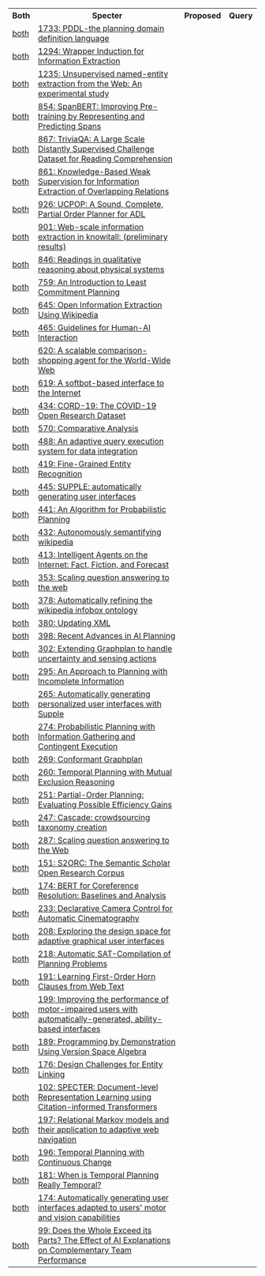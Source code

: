 <html><table><tr>
<th>Both</th>
<th>Specter</th>
<th>Proposed</th>
<th>Query</th>
</tr>
<tr>
<td><a href="both/59656859.md">both</a></td>
<td><a href="https://www.semanticscholar.org/paper/d82c6b8081343b2eae63d45feefe630233ad60e1">1733: PDDL-the planning domain definition language</a></td>
</tr>
<tr>
<td><a href="both/5119155.md">both</a></td>
<td><a href="https://www.semanticscholar.org/paper/f9e7402ad740b73cc0bb64178f86df3478c3aaf5">1294: Wrapper Induction for Information Extraction</a></td>
</tr>
<tr>
<td><a href="both/7162988.md">both</a></td>
<td><a href="https://www.semanticscholar.org/paper/421151fa75e40dd86414215abf29d9f2c052a2e1">1235: Unsupervised named-entity extraction from the Web: An experimental study</a></td>
</tr>
<tr>
<td><a href="both/198229624.md">both</a></td>
<td><a href="https://www.semanticscholar.org/paper/81f5810fbbab9b7203b9556f4ce3c741875407bc">854: SpanBERT: Improving Pre-training by Representing and Predicting Spans</a></td>
</tr>
<tr>
<td><a href="both/26501419.md">both</a></td>
<td><a href="https://www.semanticscholar.org/paper/f010affab57b5fcf1cd6be23df79d8ec98c7289c">867: TriviaQA: A Large Scale Distantly Supervised Challenge Dataset for Reading Comprehension</a></td>
</tr>
<tr>
<td><a href="both/16483125.md">both</a></td>
<td><a href="https://www.semanticscholar.org/paper/d48edf9e81653f4c3da716b037b0b50d54c5b034">861: Knowledge-Based Weak Supervision for Information Extraction of Overlapping Relations</a></td>
</tr>
<tr>
<td><a href="both/5329862.md">both</a></td>
<td><a href="https://www.semanticscholar.org/paper/6e1bd5758be5495141d56de31c28d57f55c56f3e">926: UCPOP: A Sound, Complete, Partial Order Planner for ADL</a></td>
</tr>
<tr>
<td><a href="both/6755965.md">both</a></td>
<td><a href="https://www.semanticscholar.org/paper/9ef07373873cc0f0b940512dcdde4e7b54b0cfb0">901: Web-scale information extraction in knowitall: (preliminary results)</a></td>
</tr>
<tr>
<td><a href="both/60691316.md">both</a></td>
<td><a href="https://www.semanticscholar.org/paper/a538bda86f6acb40f0f855538246377c83a3db95">846: Readings in qualitative reasoning about physical systems</a></td>
</tr>
<tr>
<td><a href="both/721902.md">both</a></td>
<td><a href="https://www.semanticscholar.org/paper/9b58e1ce60f9d62cb6e5277a2afe0224d444118f">759: An Introduction to Least Commitment Planning</a></td>
</tr>
<tr>
<td><a href="both/15015161.md">both</a></td>
<td><a href="https://www.semanticscholar.org/paper/233d861338cfcd479b1d21897453fcc66418d5e1">645: Open Information Extraction Using Wikipedia</a></td>
</tr>
<tr>
<td><a href="both/86866942.md">both</a></td>
<td><a href="https://www.semanticscholar.org/paper/ad3cf68bae32d21f25ac142287d4a556155619d2">465: Guidelines for Human-AI Interaction</a></td>
</tr>
<tr>
<td><a href="both/3531043.md">both</a></td>
<td><a href="https://www.semanticscholar.org/paper/7b3b14828a71c3bd4e56fda87a8c89a72d358c4e">620: A scalable comparison-shopping agent for the World-Wide Web</a></td>
</tr>
<tr>
<td><a href="both/2447472.md">both</a></td>
<td><a href="https://www.semanticscholar.org/paper/050584e3b74d1d7f5396d379510ca5204f02bfc1">619: A softbot-based interface to the Internet</a></td>
</tr>
<tr>
<td><a href="both/216056360.md">both</a></td>
<td><a href="https://www.semanticscholar.org/paper/4a10dffca6dcce9c570cb75aa4d76522c34a2fd4">434: CORD-19: The COVID-19 Open Research Dataset</a></td>
</tr>
<tr>
<td><a href="both/11641571.md">both</a></td>
<td><a href="https://www.semanticscholar.org/paper/ee04adb8f4bd7a8ba71852c534c2dbe56cd54c34">570: Comparative Analysis</a></td>
</tr>
<tr>
<td><a href="both/1365921.md">both</a></td>
<td><a href="https://www.semanticscholar.org/paper/6bddc4ddeac923349922498e65f3857205e76ad1">488: An adaptive query execution system for data integration</a></td>
</tr>
<tr>
<td><a href="both/9345159.md">both</a></td>
<td><a href="https://www.semanticscholar.org/paper/777ef98b19cac4dd83bd2318f6d29a38ea6c8294">419: Fine-Grained Entity Recognition</a></td>
</tr>
<tr>
<td><a href="both/2533528.md">both</a></td>
<td><a href="https://www.semanticscholar.org/paper/85717945bfaaea5e84353ae940b9aa327db636a2">445: SUPPLE: automatically generating user interfaces</a></td>
</tr>
<tr>
<td><a href="both/113450.md">both</a></td>
<td><a href="https://www.semanticscholar.org/paper/0e3e28bb805af09024feff7c044b1c107040f45e">441: An Algorithm for Probabilistic Planning</a></td>
</tr>
<tr>
<td><a href="both/1893204.md">both</a></td>
<td><a href="https://www.semanticscholar.org/paper/57faa0e5f99442d1723d2c5ccb70b1461987a7ed">432: Autonomously semantifying wikipedia</a></td>
</tr>
<tr>
<td><a href="both/1326008.md">both</a></td>
<td><a href="https://www.semanticscholar.org/paper/79eb8706ed0496da4659b16ffa83dd18198f1dd3">413: Intelligent Agents on the Internet: Fact, Fiction, and Forecast</a></td>
</tr>
<tr>
<td><a href="both/5456456.md">both</a></td>
<td><a href="https://www.semanticscholar.org/paper/016e9cc85c658c6a69710b4c617609ad2a5d3a74">353: Scaling question answering to the web</a></td>
</tr>
<tr>
<td><a href="both/5588127.md">both</a></td>
<td><a href="https://www.semanticscholar.org/paper/0c236e611a90018e84d9de23d1cff241354079be">378: Automatically refining the wikipedia infobox ontology</a></td>
</tr>
<tr>
<td><a href="both/14350428.md">both</a></td>
<td><a href="https://www.semanticscholar.org/paper/d2167626d98df87fab2f76b14fa49eaf81f96390">380: Updating XML</a></td>
</tr>
<tr>
<td><a href="both/8702200.md">both</a></td>
<td><a href="https://www.semanticscholar.org/paper/b32c897d0a4c1c5e3e9dc5ace576acdd909e44dc">398: Recent Advances in AI Planning</a></td>
</tr>
<tr>
<td><a href="both/61452646.md">both</a></td>
<td><a href="https://www.semanticscholar.org/paper/977c866e19f95c55165f2eef6ebf65a6ceca9322">302: Extending Graphplan to handle uncertainty and sensing actions</a></td>
</tr>
<tr>
<td><a href="both/26460126.md">both</a></td>
<td><a href="https://www.semanticscholar.org/paper/c1874edc6b90125d609f3f2da678e6b7dd7c1820">295: An Approach to Planning with Incomplete Information</a></td>
</tr>
<tr>
<td><a href="both/3783544.md">both</a></td>
<td><a href="https://www.semanticscholar.org/paper/9914c06cd54be391e9171f07a39ec28383f95fa9">265: Automatically generating personalized user interfaces with Supple</a></td>
</tr>
<tr>
<td><a href="both/8851122.md">both</a></td>
<td><a href="https://www.semanticscholar.org/paper/5205d4ab167f83c6f1098cc45e04249e8314db5d">274: Probabilistic Planning with Information Gathering and Contingent Execution</a></td>
</tr>
<tr>
<td><a href="both/15167623.md">both</a></td>
<td><a href="https://www.semanticscholar.org/paper/88c3f0ce160a6e33e3780a135011915c07a0373d">269: Conformant Graphplan</a></td>
</tr>
<tr>
<td><a href="both/391935.md">both</a></td>
<td><a href="https://www.semanticscholar.org/paper/81a5b08911691075511064b308518ec2cfdae393">260: Temporal Planning with Mutual Exclusion Reasoning</a></td>
</tr>
<tr>
<td><a href="both/28485629.md">both</a></td>
<td><a href="https://www.semanticscholar.org/paper/31e97dbdeda15577a96d22f21b56d7cf8c724aa6">251: Partial-Order Planning: Evaluating Possible Efficiency Gains</a></td>
</tr>
<tr>
<td><a href="both/9912280.md">both</a></td>
<td><a href="https://www.semanticscholar.org/paper/ffa46a3ca4a6bca9bfe338bde6dcf141c36706f7">247: Cascade: crowdsourcing taxonomy creation</a></td>
</tr>
<tr>
<td><a href="both/52096276.md">both</a></td>
<td><a href="https://www.semanticscholar.org/paper/7bdb08efd640311ad18466a80498c78267f886ca">287: Scaling question answering to the Web</a></td>
</tr>
<tr>
<td><a href="both/215416146.md">both</a></td>
<td><a href="https://www.semanticscholar.org/paper/5c5751d45e298cea054f32b392c12c61027d2fe7">151: S2ORC: The Semantic Scholar Open Research Corpus</a></td>
</tr>
<tr>
<td><a href="both/201646551.md">both</a></td>
<td><a href="https://www.semanticscholar.org/paper/127ffe6d21b75bd41dd808e3313bc392b9428346">174: BERT for Coreference Resolution: Baselines and Analysis</a></td>
</tr>
<tr>
<td><a href="both/7033707.md">both</a></td>
<td><a href="https://www.semanticscholar.org/paper/e4cb74566e242d1fcf55d3708f61ac30ca3de883">233: Declarative Camera Control for Automatic Cinematography</a></td>
</tr>
<tr>
<td><a href="both/207158977.md">both</a></td>
<td><a href="https://www.semanticscholar.org/paper/a660357d5cf25c4faadad163452c6939f6271495">208: Exploring the design space for adaptive graphical user interfaces</a></td>
</tr>
<tr>
<td><a href="both/836276.md">both</a></td>
<td><a href="https://www.semanticscholar.org/paper/4305ed3bb15e1622dcee2676c2473511ce2e360f">218: Automatic SAT-Compilation of Planning Problems</a></td>
</tr>
<tr>
<td><a href="both/9676646.md">both</a></td>
<td><a href="https://www.semanticscholar.org/paper/b71c8e582e8e56d839c962b923b0b79bada2a7f8">191: Learning First-Order Horn Clauses from Web Text</a></td>
</tr>
<tr>
<td><a href="both/3386421.md">both</a></td>
<td><a href="https://www.semanticscholar.org/paper/de4b2e736615bf25f37efb5305bf7586aa5cbe0e">199: Improving the performance of motor-impaired users with automatically-generated, ability-based interfaces</a></td>
</tr>
<tr>
<td><a href="both/11910847.md">both</a></td>
<td><a href="https://www.semanticscholar.org/paper/9de662773ff506248f5d9f3d992e85aea4a0284f">189: Programming by Demonstration Using Version Space Algebra</a></td>
</tr>
<tr>
<td><a href="both/6737909.md">both</a></td>
<td><a href="https://www.semanticscholar.org/paper/c6b53dd64d79a59f49f261baac8d2581a29ca06a">176: Design Challenges for Entity Linking</a></td>
</tr>
<tr>
<td><a href="both/215768677.md">both</a></td>
<td><a href="https://www.semanticscholar.org/paper/a3e4ceb42cbcd2c807d53aff90a8cb1f5ee3f031">102: SPECTER: Document-level Representation Learning using Citation-informed Transformers</a></td>
</tr>
<tr>
<td><a href="both/382677.md">both</a></td>
<td><a href="https://www.semanticscholar.org/paper/9e8d1c6f3afdd31ecdcb559a5a4f0d50978efe85">197: Relational Markov models and their application to adaptive web navigation</a></td>
</tr>
<tr>
<td><a href="both/10245600.md">both</a></td>
<td><a href="https://www.semanticscholar.org/paper/2a2a1aade8fa04cdb705eda9bf8630567b12afa5">196: Temporal Planning with Continuous Change</a></td>
</tr>
<tr>
<td><a href="both/8636641.md">both</a></td>
<td><a href="https://www.semanticscholar.org/paper/6ab00331570f44436590063a3163ddfe2160db74">181: When is Temporal Planning Really Temporal?</a></td>
</tr>
<tr>
<td><a href="both/8690253.md">both</a></td>
<td><a href="https://www.semanticscholar.org/paper/05e6314a3456ba2efae7c9262212eab7be5923e2">174: Automatically generating user interfaces adapted to users' motor and vision capabilities</a></td>
</tr>
<tr>
<td><a href="both/220128138.md">both</a></td>
<td><a href="https://www.semanticscholar.org/paper/1109f787fc8d51feb3bae9bf6e1945dc4a1191e7">99: Does the Whole Exceed its Parts? The Effect of AI Explanations on Complementary Team Performance</a></td>
</tr>
</table></html>
